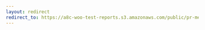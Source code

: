 ```yaml
---
layout: redirect
redirect_to: https://a8c-woo-test-reports.s3.amazonaws.com/public/pr-merge/39005/api/index.html
---
```

